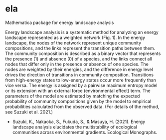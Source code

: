 # ela
Mathematica package for energy landscape analysis

Energy landscape analysis is a systematic method for analyzing an energy landscape represented as a weighted network (Fig. 1). In the energy landscape, the nodes of the network represent unique community compositions, and the links represent the transition paths between them. The community composition is described as a binary vector that represents the presence (1) and absence (0) of a species, and the links connect all nodes that differ only in the presence or absence of one species. The nodes are weighted by their energies, and the difference in energy level drives the direction of transitions in community composition. Transitions from high-energy states to low-energy states occur more frequently than vice versa. The energy is assigned by a pairwise maximum entropy model or its extension with an external force (environmental effect) term. The parameters of the model are estimated by matching the expected probability of community compositions given by the model to empirical probabilities calculated from the observed data. (For details of the method, see Suzuki et al. 2021.)

- Suzuki, K., Nakaoka, S., Fukuda, S., & Masuya, H. (2021). Energy landscape analysis elucidates the multistability of ecological communities across environmental gradients. Ecological Monographs.
